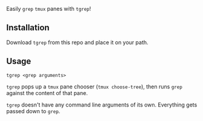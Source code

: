Easily `grep` `tmux` panes with `tgrep`!

## Installation

Download `tgrep` from this repo and place it on your path.

## Usage

```
tgrep <grep arguments>
```

`tgrep` pops up a `tmux` pane chooser (`tmux choose-tree`), then runs
`grep` against the content of that pane.

`tgrep` doesn't have any command line arguments of its own. Everything gets
passed down to `grep`.

